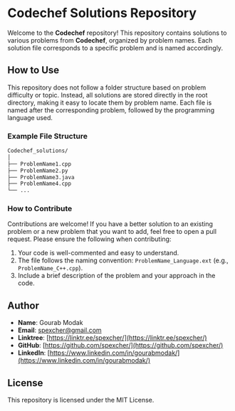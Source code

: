# Codechef Solutions Repository

Welcome to the **Codechef** repository! This repository contains solutions to various problems from **Codechef**, organized by problem names. Each solution file corresponds to a specific problem and is named accordingly.

## How to Use

This repository does not follow a folder structure based on problem difficulty or topic. Instead, all solutions are stored directly in the root directory, making it easy to locate them by problem name. Each file is named after the corresponding problem, followed by the programming language used.

### Example File Structure

```bash
Codechef_solutions/
│
├── ProblemName1.cpp
├── ProblemName2.py
├── ProblemName3.java
├── ProblemName4.cpp
└── ...
```
### How to Contribute

Contributions are welcome! If you have a better solution to an existing problem or a new problem that you want to add, feel free to open a pull request. Please ensure the following when contributing:

1. Your code is well-commented and easy to understand.
2. The file follows the naming convention: `ProblemName_Language.ext` (e.g., `ProblemName_C++.cpp`).
3. Include a brief description of the problem and your approach in the code.

## Author

- **Name**: Gourab Modak
- **Email**: [spexcher@gmail.com](mailto:spexcher@gmail.com)
- **Linktree**: [https://linktr.ee/spexcher/](https://linktr.ee/spexcher/)
- **GitHub**: [https://github.com/spexcher/](https://github.com/spexcher/)
- **LinkedIn**: [https://www.linkedin.com/in/gourabmodak/](https://www.linkedin.com/in/gourabmodak/)

## License

This repository is licensed under the MIT License.

